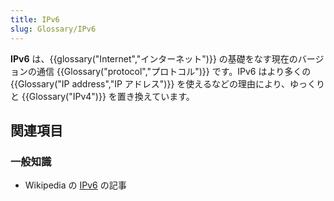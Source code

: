 ```yaml
---
title: IPv6
slug: Glossary/IPv6
---
```


**IPv6** は、{{glossary("Internet","インターネット")}} の基礎をなす現在のバージョンの通信 {{Glossary("protocol","プロトコル")}} です。IPv6 はより多くの {{Glossary("IP address","IP アドレス")}} を使えるなどの理由により、ゆっくりと {{Glossary("IPv4")}} を置き換えています。

## 関連項目

### 一般知識

- Wikipedia の [IPv6](https://ja.wikipedia.org/wiki/IPv6) の記事
